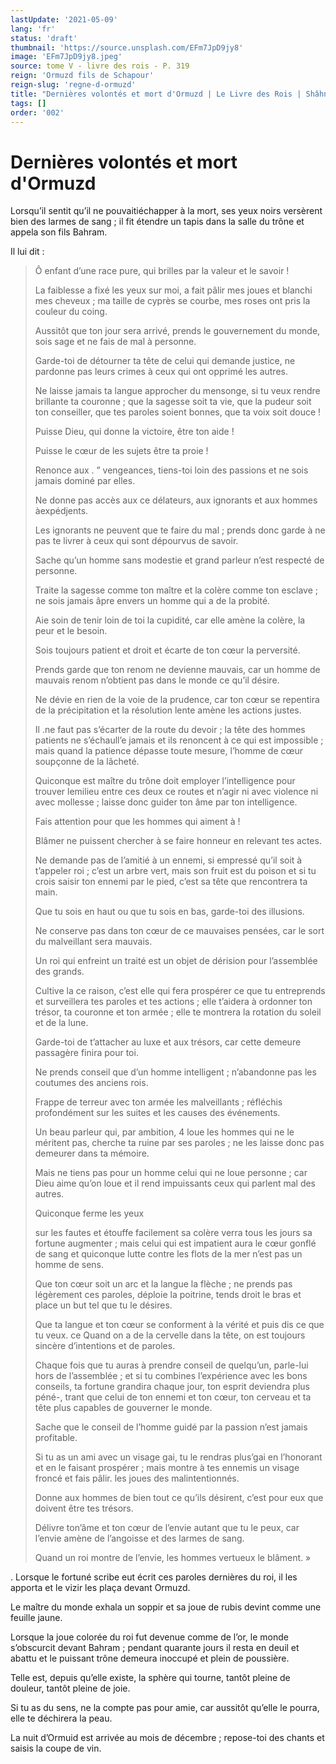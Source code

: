 ```yaml
---
lastUpdate: '2021-05-09'
lang: 'fr'
status: 'draft'
thumbnail: 'https://source.unsplash.com/EFm7JpD9jy8'
image: 'EFm7JpD9jy8.jpeg'
source: tome V - livre des rois - P. 319
reign: 'Ormuzd fils de Schapour'
reign-slug: 'regne-d-ormuzd'
title: "Dernières volontés et mort d'Ormuzd | Le Livre des Rois | Shâhnâmeh"
tags: []
order: '002'
---
```


<!-- LTeX: language=fr -->

# Dernières volontés et mort d'Ormuzd

Lorsqu’il sentit qu’il ne pouvaitiéchapper à la mort, ses yeux noirs versèrent bien des larmes de sang ; il fit étendre un tapis dans la salle du trône et appela son fils Bahram.

Il lui dit :

> Ô enfant d’une race pure, qui brilles par la valeur et le savoir !
>
> La faiblesse a fixé les yeux sur moi, a fait pâlir mes joues et blanchi mes cheveux ; ma taille de cyprès se courbe, mes roses ont pris la couleur du coing.
>
> Aussitôt que ton jour sera arrivé, prends le gouvernement du monde, sois sage et ne fais de mal à personne.
>
> Garde-toi de détourner ta tête de celui qui demande justice, ne pardonne pas leurs crimes à ceux qui ont opprimé les autres.
>
> Ne laisse jamais ta langue approcher du mensonge, si tu veux rendre brillante ta couronne ; que la sagesse soit ta vie, que la pudeur soit ton conseiller, que tes paroles soient bonnes, que ta voix soit douce !
>
> Puisse Dieu, qui donne la victoire, être ton aide !
>
> Puisse le cœur de les sujets être ta proie !
>
> Renonce aux . ” vengeances, tiens-toi loin des passions et ne sois jamais dominé par elles.
>
> Ne donne pas accès aux ce délateurs, aux ignorants et aux hommes àexpédjents.
>
> Les ignorants ne peuvent que te faire du mal ; prends donc garde à ne pas te livrer à ceux qui sont dépourvus de savoir.
>
> Sache qu’un homme sans modestie et grand parleur n’est respecté de personne.
>
> Traite la sagesse comme ton maître et la colère comme ton esclave ; ne sois jamais âpre envers un homme qui a de la probité.
>
> Aie soin de tenir loin de toi la cupidité, car elle amène la colère, la peur et le besoin.
>
> Sois toujours patient et droit et écarte de ton cœur la perversité.
>
> Prends garde que ton renom ne devienne mauvais, car un homme de mauvais renom n’obtient pas dans le monde ce qu’il désire.
>
> Ne dévie en rien de la voie de la prudence, car ton cœur se repentira de la précipitation et la résolution lente amène les actions justes.
>
> Il .ne faut pas s’écarter de la route du devoir ; la tête des hommes patients ne s’échaull’e jamais et ils renoncent à ce qui est impossible ; mais quand la patience dépasse toute mesure, l’homme de cœur soupçonne de la lâcheté.
>
> Quiconque est maître du trône doit employer l’intelligence pour trouver lemilieu entre ces deux ce routes et n’agir ni avec violence ni avec mollesse ; laisse donc guider ton âme par ton intelligence.
>
> Fais attention pour que les hommes qui aiment à !
>
> Blâmer ne puissent chercher à se faire honneur en relevant tes actes.
>
> Ne demande pas de l’amitié à un ennemi, si empressé qu’il soit à t’appeler roi ; c’est un arbre vert, mais son fruit est du poison et si tu crois saisir ton ennemi par le pied, c’est sa tête que rencontrera ta main.
>
> Que tu sois en haut ou que tu sois en bas, garde-toi des illusions.
>
> Ne conserve pas dans ton cœur de ce mauvaises pensées, car le sort du malveillant sera mauvais.
>
> Un roi qui enfreint un traité est un objet de dérision pour l’assemblée des grands.
>
> Cultive la ce raison, c’est elle qui fera prospérer ce que tu entreprends et surveillera tes paroles et tes actions ; elle t’aidera à ordonner ton trésor, ta couronne et ton armée ; elle te montrera la rotation du soleil et de la lune.
>
> Garde-toi de t’attacher au luxe et aux trésors, car cette demeure passagère finira pour toi.
>
> Ne prends conseil que d’un homme intelligent ; n’abandonne pas les coutumes des anciens rois.
>
> Frappe de terreur avec ton armée les malveillants ; réfléchis profondément sur les suites et les causes des événements.
>
> Un beau parleur qui, par ambition,
4
loue les hommes qui ne le méritent pas, cherche ta ruine par ses paroles ; ne les laisse donc pas demeurer dans ta mémoire.
>
> Mais ne tiens pas pour un homme celui qui ne loue personne ; car Dieu aime qu’on loue et il rend impuissants ceux qui parlent mal des autres.
>
> Quiconque ferme les yeux
>
> sur les fautes et étouffe facilement sa colère verra tous les jours sa fortune augmenter ; mais celui qui est impatient aura le cœur gonflé de sang et quiconque lutte contre les flots de la mer n’est pas un homme de sens.
>
> Que ton cœur soit un arc et la langue la flèche ; ne prends pas légèrement ces paroles, déploie la poitrine, tends droit le bras et place un but tel que tu le désires.
>
> Que ta langue et ton cœur se conforment à la vérité et puis dis ce que tu veux. ce Quand on a de la cervelle dans la tête, on est toujours sincère d’intentions et de paroles.
>
> Chaque fois que tu auras à prendre conseil de quelqu’un, parle-lui hors de l’assemblée ; et si tu combines l’expérience avec les bons conseils, ta fortune grandira chaque jour, ton esprit deviendra plus péné-, trant que celui de ton ennemi et ton cœur, ton cerveau et ta tête plus capables de gouverner le monde.
>
> Sache que le conseil de l’homme guidé par la passion n’est jamais profitable.
>
> Si tu as un ami avec un visage gai, tu le rendras plus’gai en l’honorant et en le faisant prospérer ; mais montre à tes ennemis un visage froncé et fais pâlir. les joues des malintentionnés.
>
> Donne aux hommes de bien tout ce qu’ils désirent, c’est pour eux que doivent être tes trésors.
>
> Délivre ton’âme et ton cœur de l’envie autant que tu le peux, car l’envie amène de l’angoisse et des larmes de sang.
>
> Quand un roi montre de l’envie, les hommes vertueux le blâment. »

.
Lorsque le fortuné scribe eut écrit ces paroles dernières du roi, il les apporta et le vizir les plaça devant Ormuzd.

Le maître du monde exhala un soppir et sa joue de rubis devint comme une feuille jaune.

Lorsque la joue colorée du roi fut devenue comme de l’or, le monde s’obscurcit devant Bahram ; pendant quarante jours il resta en deuil et abattu et le puissant trône demeura inoccupé et plein de poussière.

Telle est, depuis qu’elle existe, la sphère qui tourne, tantôt pleine de douleur, tantôt pleine de joie.

Si tu as du sens, ne la compte pas pour amie, car aussitôt qu’elle le pourra, elle te déchirera la peau.

La nuit d’Ormuid est arrivée au mois de décembre ; repose-toi des chants et saisis la coupe de vin.
